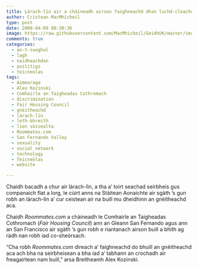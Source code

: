 ```yaml
---
title: Làrach-lìn air a chàineadh airson faighneachd dhan luchd-cleachdaidh mun gnèitheachd aca
author: Crìstean MacMhìcheil
type: post
date: 2008-04-09 08:30:36
image: https://raw.githubusercontent.com/MacMhicheil/GeidhUK/master/images/2008-04-09-larach-lin-air-a-chaineadh-airson-faighneachd-dhan-luchd-cleachdaidh-mun-gneitheachd-aca.jpg
comments: true
categories:
  - an-t-saoghal
  - lagh
  - naidheachdan
  - poilitigs
  - teicneolas
tags:
  - Aimearaga
  - Alex Kozinski
  - Comhairle an Taigheadas Cothromach
  - discrimination
  - Fair Housing Council
  - gnèitheachd
  - làrach-lìn
  - leth-bhreith
  - lìon sòisealta
  - Roommates.com
  - San Fernando Valley
  - sexuality
  - social network
  - technology
  - Teicneòlas
  - website

---
```

Chaidh bacadh a chur air làrach-lìn, a tha a&#8217; toirt seachad seirbheis gus companaich flat a lorg, le cùirt anns na Stàitean Aonaichte air sgàth &#8217;s gun robh an làrach-lìn a&#8217; cur ceistean air na buill mu dheidhinn an gnèitheachd aca.

<!--more-->

Chaidh _Roommates.com_ a chàineadh le Comhairle an Taigheadas Cothromach (_Fair Housing Council_) ann an Gleann San Fernando agus ann an San Francisco air sgàth &#8217;s gun robh e riantanach airson buill a bhith ag ràdh nan robh iad co-sheòrsach.

&#8220;Cha robh _Roommates.com_ dìreach a&#8217; faighneachd do bhuill an gnèitheachd aca ach bha na seirbheisean a bha iad a&#8217; tabhann an crochadh air freagairtean nam buill,&#8221; arsa Breitheamh Alex Kozinski.
